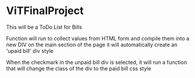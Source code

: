 # ViTFinalProject

This will be a ToDo List for Bills

Function will run to collect values from HTML form and compile them into a new DIV on the main section of the page
  it will automatically create an 'upaid bill' div style
  
When the checkmark in the unpaid bill div is selected, it will run a function that will change the class of the div to the paid bill css style
